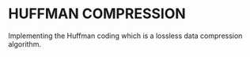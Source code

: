 # HUFFMAN COMPRESSION

Implementing the Huffman coding which is a lossless data compression algorithm. 
